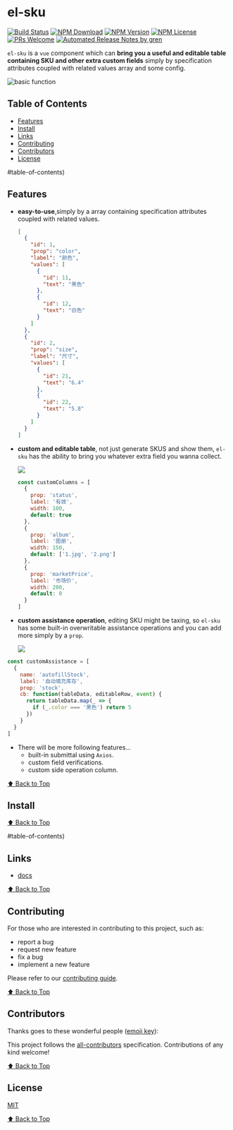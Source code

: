 # el-sku

[![Build Status](https://badgen.net/travis/leezeehowe/el-sku/master)](https://travis-ci.com/leezeehowe/el-sku)
[![NPM Download](https://badgen.net/npm/dm/@leezeehowe/el-sku)](https://www.npmjs.com/package/@leezeehowe/el-sku)
[![NPM Version](https://badge.fury.io/js/%40leezeehowe%2Fel-sku.svg)](https://www.npmjs.com/package/@leezeehowe/el-sku)
[![NPM License](https://badgen.net/npm/license/@leezeehowe/el-sku)](https://github.com/leezeehowe/el-sku/blob/master/LICENSE)
[![PRs Welcome](https://img.shields.io/badge/PRs-welcome-brightgreen.svg)](https://github.com/lee/el-sku/pulls)
[![Automated Release Notes by gren](https://img.shields.io/badge/%F0%9F%A4%96-release%20notes-00B2EE.svg)](https://github-tools.github.io/github-release-notes/)

`el-sku` is a `vue` component which can **bring you a useful and editable table containing SKU and other extra custom fields** simply by specification attributes coupled with related values array and some config.

![basic function](https://lee-img-bed.oss-cn-shenzhen.aliyuncs.com/el-sku.png)

## Table of Contents

- [Features](#features)
- [Install](#install)
- [Links](#links)
- [Contributing](#contributing)
- [Contributors](#contributors)
- [License](#license)

#table-of-contents)

## Features

- **easy-to-use**,simply by a array containing specification attributes coupled with related values.

  ```json
  [
    {
      "id": 1,
      "prop": "color",
      "label": "颜色",
      "values": [
        {
          "id": 11,
          "text": "黑色"
        },
        {
          "id": 12,
          "text": "白色"
        }
      ]
    },
    {
      "id": 2,
      "prop": "size",
      "label": "尺寸",
      "values": [
        {
          "id": 21,
          "text": "6.4"
        },
        {
          "id": 22,
          "text": "5.8"
        }
      ]
    }
  ]
  ```

* **custom and editable table**, not just generate SKUS and show them, `el-sku` has the ability to bring you whatever extra field you wanna collect.

  ![](https://lee-img-bed.oss-cn-shenzhen.aliyuncs.com/el-sku-custom-column.png)

  ```javascript
  const customColumns = [
    {
      prop: 'status',
      label: '有效',
      width: 100,
      default: true
    },
    {
      prop: 'album',
      label: '图册',
      width: 150,
      default: ['1.jpg', '2.png']
    },
    {
      prop: 'marketPrice',
      label: '市场价',
      width: 200,
      default: 0
    }
  ]
  ```

- **custom assistance operation**, editing SKU might be taxing, so `el-sku` has some built-in overwritable assistance operations and you can add more simply by a `prop`.

  ![](https://lee-img-bed.oss-cn-shenzhen.aliyuncs.com/el-sku-custom-assistance.png)

```javascript
const customAssistance = [
  {
    name: 'autofillStock',
    label: '自动填充库存',
    prop: 'stock',
    cb: function(tableData, editableRow, event) {
      return tableData.map(_ => {
        if (_.color === '黑色') return 5
      })
    }
  }
]
```

- There will be more following features...
  - built-in submittal using `Axios`.
  - custom field verifications.
  - custom side operation column.

[⬆ Back to Top](#table-of-contents)

## Install

[⬆ Back to Top](#table-of-contents)

#table-of-contents)

## Links

- [docs](https://lee.github.io/el-sku/)

[⬆ Back to Top](#table-of-contents)

## Contributing

For those who are interested in contributing to this project, such as:

- report a bug
- request new feature
- fix a bug
- implement a new feature

Please refer to our [contributing guide](https://github.com/FEMessage/.github/blob/master/CONTRIBUTING.md).

[⬆ Back to Top](#table-of-contents)

## Contributors

Thanks goes to these wonderful people ([emoji key](https://allcontributors.org/docs/en/emoji-key)):

<!-- ALL-CONTRIBUTORS-LIST:START - Do not remove or modify this section -->
<!-- prettier-ignore -->
<!-- ALL-CONTRIBUTORS-LIST:END -->

This project follows the [all-contributors](https://github.com/all-contributors/all-contributors) specification. Contributions of any kind welcome!

[⬆ Back to Top](#table-of-contents)

## License

[MIT](./LICENSE)

[⬆ Back to Top](#table-of-contents)
